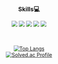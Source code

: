 <div align=center>
  <h3>Skills💻</h3>
  <img src="https://img.shields.io/badge/HTML5-E34F26?style=flat&logo=HTML5&logoColor=white" />
  <img src="https://img.shields.io/badge/CSS3-1572B6?style=flat&logo=CSS3&logoColor=white" />
  <img src="https://img.shields.io/badge/JavaScript-F7DF1E?style=flat&logo=JavaScript&logoColor=white" />
  <img src="https://img.shields.io/badge/React-61DAFB?style=flat&logo=React&logoColor=white" />
  <img src="https://img.shields.io/badge/C++-00599C?style=flat&logo=C++&logoColor=white" />
</div>
<br><br>

<div align=center>

[![Top Langs](https://github-readme-stats.vercel.app/api/top-langs/?username=chysis&layout=compact&theme=tokyonight)](https://github.com/anuraghazra/github-readme-stats)
<br>
[![Solved.ac Profile](http://mazassumnida.wtf/api/generate_badge?boj=chysis)](https://solved.ac/chysis)

</div>
